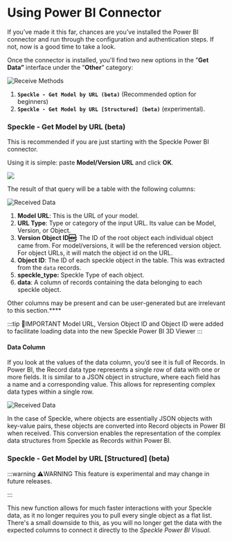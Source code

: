 # Using Power BI Connector

If you’ve made it this far, chances are you’ve installed the Power BI connector and run through the configuration and authentication steps. If not, now is a good time to take a look.

Once the connector is installed, you'll find two new options in the ”**Get Data”** interface under the ”**Other**” category:

<img class="rounded-dropshadow" src="./img-powerbi/4-receive-methods.png" alt="Receive Methods">

1.  **`Speckle - Get Model by URL (beta)`** (Recommended option for beginners)
2.  **`Speckle - Get Model by URL [Structured] (beta)`** (experimental).

### Speckle - Get Model by URL (beta)

This is recommended if you are just starting with the Speckle Power BI connector.

Using it is simple: paste **Model/Version URL** and click **OK**.

<img class="rounded-dropshadow" src="./img-powerbi/5-default-method.gif">

The result of that query will be a table with the following columns:

![Received Data](./img-powerbi/6-received-data-columns.png)

1. **Model URL**: This is the URL of your model.
2. **URL Type**: Type or category of the input URL. Its value can be Model, Version, or Object.
3. **Version Object ID🆕:** The ID of the root object each individual object came from. For model/versions, it will be the referenced version object. For object URLs, it will match the object id on the URL.
4. **Object ID**: The ID of each speckle object in the table. This was extracted from the `data` records.
5. **speckle_type:** Speckle Type of each object.
6. **data**: A column of records containing the data belonging to each speckle object.

Other columns may be present and can be user-generated but are irrelevant to this section.\*\*\*\*

:::tip 📌IMPORTANT
Model URL, Version Object ID and Object ID were added to facilitate loading data into the new Speckle Power BI 3D Viewer
:::

#### Data Column

If you look at the values of the data column, you’d see it is full of Records. In Power BI, the Record data type represents a single row of data with one or more fields. It is similar to a JSON object in structure, where each field has a name and a corresponding value. This allows for representing complex data types within a single row.

![Received Data](./img-powerbi/7-data-records.png)

In the case of Speckle, where objects are essentially JSON objects with key-value pairs, these objects are converted into Record objects in Power BI when received. This conversion enables the representation of the complex data structures from Speckle as Records within Power BI.

### Speckle - Get Model by URL [Structured] \(beta\)

:::warning ⚠️WARNING
This feature is experimental and may change in future releases.

:::

This new function allows for much faster interactions with your Speckle data, as it no longer requires you to pull every single object as a flat list. There's a small downside to this, as you will no longer get the data with the expected columns to connect it directly to the *Speckle Power BI Visual*.
